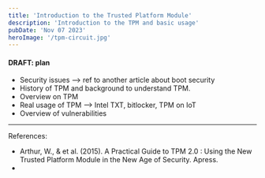 ```yaml
---
title: 'Introduction to the Trusted Platform Module'
description: 'Introduction to the TPM and basic usage'
pubDate: 'Nov 07 2023'
heroImage: '/tpm-circuit.jpg'
---
```


#### DRAFT: plan

- Security issues --> ref to another article about boot security
- History of TPM and background to understand TPM. 
- Overview on TPM 
- Real usage of TPM --> Intel TXT, bitlocker, TPM on IoT
- Overview of vulnerabilities




---
References: 

- Arthur, W., & et al. (2015). A Practical Guide to TPM 2.0 : Using the New Trusted Platform Module in the New Age of Security. Apress.
- 
